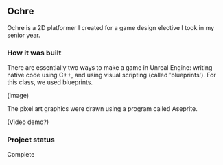 ## Ochre

Ochre is a 2D platformer I created for a game design elective I took in my senior year.

### How it was built

There are essentially two ways to make a game in Unreal Engine: writing native code using C++, and using visual scripting (called 'blueprints'). For this class, we used blueprints.

(image)

The pixel art graphics were drawn using a program called Aseprite.

(Video demo?)

### Project status

Complete
